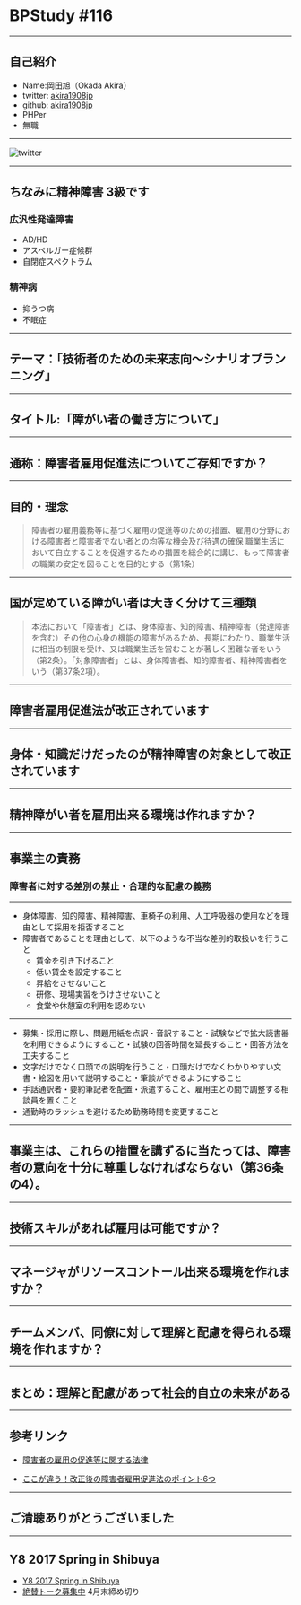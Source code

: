 # BPStudy #116

---

## 自己紹介

* Name:岡田旭（Okada Akira）
* twitter: [akira1908jp](https://twitter.com/akira1908jp)
* github: [akira1908jp](https://github.com/akira1908jp)
* PHPer
* 無職

---

![twitter](https://xwnx4q-dm2305.files.1drv.com/y4mz27CKiRS37Pe1Xtt-i3EdfU9Lj6EKo1LM-xUeG1bVARoFh97FvFAwQbW0S9RFZLi56EdL6nhis85EQrTDOQbjbip8HzHKy2cn_TsQ472qWTJfs4jFOOrTmL42DKv63C71YSiwlVmjoya1kcxOZVcC8J2oI1nO4uqPK0-iRFHnqQjjNNJR_4J5jeAYA6aNUyqeALSWMhdlOubRdCosnzTyw?width=660&height=660&cropmode=none)
　

---

## ちなみに精神障害 3級です

### 広汎性発達障害

* AD/HD
* アスペルガー症候群
* 自閉症スペクトラム

### 精神病

* 抑うつ病
* 不眠症

---

## テーマ：「技術者のための未来志向〜シナリオプランニング」


---

## タイトル:「障がい者の働き方について」

---

## 通称：障害者雇用促進法についてご存知ですか？

---

## 目的・理念

>障害者の雇用義務等に基づく雇用の促進等のための措置、雇用の分野における障害者と障害者でない者との均等な機会及び待遇の確保
>職業生活において自立することを促進するための措置を総合的に講じ、もって障害者の職業の安定を図ることを目的とする（第1条）

---

## 国が定めている障がい者は大きく分けて三種類

>本法において「障害者」とは、身体障害、知的障害、精神障害（発達障害を含む）その他の心身の機能の障害があるため、長期にわたり、職業生活に相当の制限を受け、又は職業生活を営むことが著しく困難な者をいう（第2条）。「対象障害者」とは、身体障害者、知的障害者、精神障害者をいう（第37条2項）。


---

## 障害者雇用促進法が改正されています

---

## 身体・知識だけだったのが精神障害の対象として改正されています

---

## 精神障がい者を雇用出来る環境は作れますか？

---

## 事業主の責務

### 障害者に対する差別の禁止・合理的な配慮の義務

---

* 身体障害、知的障害、精神障害、車椅子の利用、人工呼吸器の使用などを理由として採用を拒否すること
* 障害者であることを理由として、以下のような不当な差別的取扱いを行うこと
    * 賃金を引き下げること
    * 低い賃金を設定すること
    * 昇給をさせないこと
    * 研修、現場実習をうけさせないこと
    * 食堂や休憩室の利用を認めない

---

* 募集・採用に際し、問題用紙を点訳・音訳すること・試験などで拡大読書器を利用できるようにすること・試験の回答時間を延長すること・回答方法を工夫すること
* 文字だけでなく口頭での説明を行うこと・口頭だけでなくわかりやすい文書・絵図を用いて説明すること・筆談ができるようにすること
* 手話通訳者・要約筆記者を配置・派遣すること、雇用主との間で調整する相談員を置くこと
* 通勤時のラッシュを避けるため勤務時間を変更すること

---

## 事業主は、これらの措置を講ずるに当たっては、障害者の意向を十分に尊重しなければならない（第36条の4）。

---

## 技術スキルがあれば雇用は可能ですか？

---

## マネージャがリソースコントール出来る環境を作れますか？

---

## チームメンバ、同僚に対して理解と配慮を得られる環境を作れますか？

---

## まとめ：理解と配慮があって社会的自立の未来がある

---

## 参考リンク

- [障害者の雇用の促進等に関する法律](https://ja.wikipedia.org/wiki/%E9%9A%9C%E5%AE%B3%E8%80%85%E3%81%AE%E9%9B%87%E7%94%A8%E3%81%AE%E4%BF%83%E9%80%B2%E7%AD%89%E3%81%AB%E9%96%A2%E3%81%99%E3%82%8B%E6%B3%95%E5%BE%8B)

- [ここが違う！改正後の障害者雇用促進法のポイント6つ](https://www.icare.jpn.com/6point_of_handicapped-persons_employment_promotion_law/)

---

## ご清聴ありがとうございました

---

## Y8 2017 Spring in Shibuya

* [Y8 2017 Spring in Shibuya](http://y8-2017-spring.hachiojipm.org/)
* [絶賛トーク募集中](https://github.com/uzulla/y8-2017-spring-talks/issues) 4月末締め切り